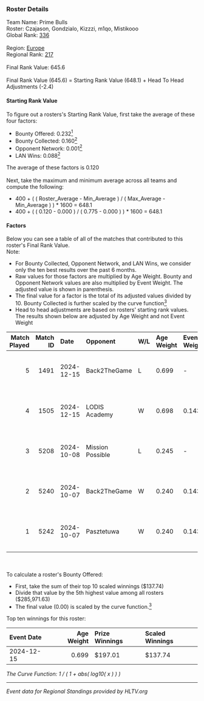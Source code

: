 ### Roster Details<br />
Team Name: Prime Bulls<br />
Roster: Czajason, Gondzialo, Kizzzi, m1qo, Mistikooo<br />
Global Rank: [336](../../standings_global_2025_02_28.md)<br />
<br />
Region: [Europe]( ../../standings_europe_2025_02_28.md)<br />
Regional Rank: [217]( ../../standings_europe_2025_02_28.md)<br />
<br />
Final Rank Value:  645.6<br />
<br />
Final Rank Value (645.6) = Starting Rank Value (648.1) + Head To Head Adjustments (-2.4)<br />

#### Starting Rank Value<br />
To figure out a rosters's Starting Rank Value, first take the average of these four factors:<br />
- Bounty Offered: 0.232[<sup>1</sup>](#table2)
- Bounty Collected: 0.160[<sup>2</sup>](#table1)
- Opponent Network: 0.001[<sup>2</sup>](#table1)
- LAN Wins: 0.088[<sup>2</sup>](#table1)

The average of these factors is 0.120<br />
<br />
Next, take the maximum and minimum average across all teams and compute the following:<br />
- 400 + ( ( Roster_Average - Min_Average ) / ( Max_Average - Min_Average ) ) * 1600 = 648.1
- 400 + ( ( 0.120 - 0.000 ) / ( 0.775 - 0.000 ) ) * 1600 = 648.1


#### Factors<br />
Below you can see a table of all of the matches that contributed to this roster's Final Rank Value.<br />
Note:<br />

- For Bounty Collected, Opponent Network, and LAN Wins, we consider only the ten best results over the past 6 months.
- Raw values for those factors are multiplied by Age Weight. Bounty and Opponent Network values are also multiplied by Event Weight. The adjusted value is shown in parenthesis.
- The final value for a factor is the total of its adjusted values divided by 10. Bounty Collected is further scaled by the curve function[<sup>3</sup>](#curveFunction)
- Head to head adjustments are based on rosters' starting rank values. The results shown below are adjusted by Age Weight and not Event Weight
<span id="table1"></span><br />


| Match Played | Match ID | Date       | Opponent         | W/L | Age Weight | Event Weight | Bounty Collected | Opponent Network | LAN Wins  | H2H Adj. | Roster                                       |
| -: | -: | :- | :- | :- | :- | :- | :- | :- | :- | -: | :- |
|            5 |     1491 | 2024-12-15 | Back2TheGame     | L   | 0.699      | -            | -                | -                | -         |    -8.10 | Czajason, Gondzialo, Kizzzi, m1qo, Mistikooo |
|            4 |     1505 | 2024-12-15 | LODIS Academy    | W   | 0.698      | 0.143        | 0.000 (0.000)    | 0.000 (0.000)    | 1 (0.698) |     4.30 | Czajason, Gondzialo, Kizzzi, m1qo, Mistikooo |
|            3 |     5208 | 2024-10-08 | Mission Possible | L   | 0.245      | -            | -                | -                | -         |    -5.03 | Czajason, Gondzialo, Kizzzi, m1qo, Mistikooo |
|            2 |     5240 | 2024-10-07 | Back2TheGame     | W   | 0.240      | 0.143        | 0.002 (0.000)    | 0.245 (0.008)    | 0 (0.000) |     4.87 | Czajason, Gondzialo, Kizzzi, m1qo, Mistikooo |
|            1 |     5242 | 2024-10-07 | Pasztetuwa       | W   | 0.240      | 0.143        | 0.000 (0.000)    | 0.000 (0.000)    | 0 (0.000) |     1.50 | Czajason, Gondzialo, Kizzzi, m1qo, Mistikooo |

<br />
<span id="table2"></span><br />
To calculate a roster's Bounty Offered:<br />

- First, take the sum of their top 10 scaled winnings ($137.74)
- Divide that value by the 5th highest value among all rosters ($285,971.63)
- The final value (0.00) is scaled by the curve function.[<sup>3</sup>](#curveFunction)

Top ten winnings for this roster:<br />

| Event Date | Age Weight | Prize Winnings | Scaled Winnings |
| :- | -: | :- | :- |
| 2024-12-15 |      0.699 | $197.01        | $137.74         |


<span id="curveFunction"></span>_The Curve Function: 1 / ( 1 + abs( log10( x ) ) )_<br />

---
_Event data for Regional Standings provided by HLTV.org_<br />
